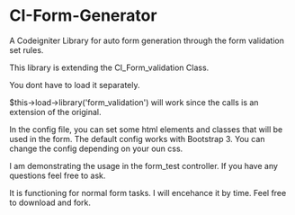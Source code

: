 CI-Form-Generator
=================

A Codeigniter Library for auto form generation through the form validation set rules.

This library is extending the CI_Form_validation Class.

You dont have to load it separately. 

$this->load->library('form_validation') will work since the calls is an extension of the original.

In the config file, you can set some html elements and classes that will be used in the form.
The default config works with Bootstrap 3. You can change the config depending on your oun css.

I am demonstrating the usage in the form_test controller. If you  have any questions feel free to ask.

It is functioning for normal form tasks. I will encehance it by time.
Feel free to download and fork.


